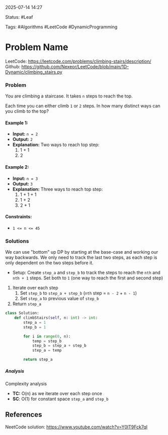 2025-07-14 14:27

Status: #Leaf

Tags: #Algorithms #LeetCode #DynamicProgramming

# Problem Name
LeetCode: https://leetcode.com/problems/climbing-stairs/description/
Github: https://github.com/Nexeor/LeetCode/blob/main/1D-Dynamic/climbing_stairs.py
### Problem
You are climbing a staircase. It takes `n` steps to reach the top.

Each time you can either climb `1` or `2` steps. In how many distinct ways can you climb to the top?
#### Example 1:
- **Input:** `n = 2`
- **Output:** `2`
- **Explanation:** Two ways to reach top step:
	1) 1 + 1
	2) 2
#### Example 2:
- **Input:** `n = 3`
- **Output:** `3`
- **Explanation:** Three ways to reach top step:
	1) 1 + 1 + 1
	2) 1 + 2
	3) 2 + 1
#### Constraints:
- `1 <= n <= 45`
### Solutions
We can use "bottom" up DP by starting at the base-case and working our way backwards. We only need to track the last two steps, as each step is only dependent on the two steps before it. 
- Setup: Create `step_a` and `step_b` to track the steps to reach the `nth` and `nth + 1` steps. Set both to `1` (one way to reach the first and second step)
1) Iterate over each step
	1) Set `step_b` to `step_a + step_b` (`nth` step = `n - 2` + `n - 1`)
	2) Set `step_a` to previous value of `step_b`
2) Return `step_a`
```python
class Solution:
    def climbStairs(self, n: int) -> int:
        step_a = 1
        step_b = 1

        for i in range(0, n):
            temp = step_b
            step_b = step_a + step_b
            step_a = temp

        return step_a
```
##### Analysis
Complexity analysis
- **TC:** O(n) as we iterate over each step once
- **SC**: O(1) for constant space `step_a` and `step_b`
## References
NeetCode solution: https://www.youtube.com/watch?v=Y0lT9Fck7qI
